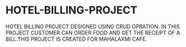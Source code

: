 # HOTEL-BILLING-PROJECT
HOTEL BILLING PROJECT DESIGNED USING CRUD OPRATION. IN THIS PROJECT CUSTOMER CAN ORDER FOOD AND GET THE RECEIPT OF A BILL.THIS PROJECT IS CREATED FOR MAHALAXMI CAFE.

